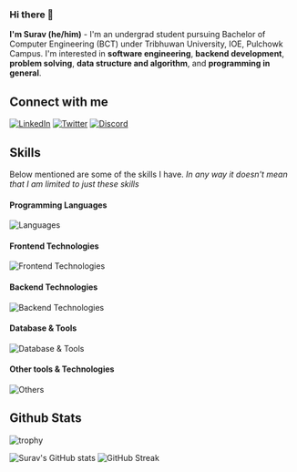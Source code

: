 ### Hi there 👋

**I'm Surav (he/him)** - I'm an undergrad student pursuing Bachelor of Computer Engineering (BCT) under Tribhuwan University, IOE, Pulchowk Campus. I'm interested in **software engineering**, **backend development**, **problem solving**, **data structure and algorithm**, and **programming in general**.

## Connect with me
  
[![LinkedIn](https://img.shields.io/badge/LinkedIn-0077B5?style=for-the-badge&logo=linkedin&logoColor=white)](https://linkedin.com/in/suravshresth)
[![Twitter](https://img.shields.io/badge/Twitter-1DA1F2?style=for-the-badge&logo=x&logoColor=white)](https://twitter.com/suravshresth)
[![Discord](https://img.shields.io/badge/Discord-5865F2?style=for-the-badge&logo=Discord&logoColor=white)](https://discord.com/users/suravshrestha)

## Skills

Below mentioned are some of the skills I have. _In any way it doesn't mean that I am limited to just these skills_

#### Programming Languages
![Languages](https://skillicons.dev/icons?i=js,ts,python,c,cpp,go)

#### Frontend Technologies
![Frontend Technologies](https://skillicons.dev/icons?i=react,redux,html,css,bootstrap,tailwind,materialui,jquery)

#### Backend Technologies
![Backend Technologies](https://skillicons.dev/icons?i=nodejs,express,graphql,jest,django)

#### Database & Tools
![Database & Tools](https://skillicons.dev/icons?i=postgres,mongodb,redis)

#### Other tools & Technologies
![Others](https://skillicons.dev/icons?i=aws,docker,git,github,markdown,vercel,heroku,netlify,vscode,visualstudio,cloudflare,figma,regex,linux,bash,vim,emacs,powershell,postman,selenium,vite,latex)

## Github Stats
![trophy](https://github-profile-trophy.vercel.app/?username=suravshrestha&theme=onedark&column=8&margin-w=5&margin-h=5)

![Surav's GitHub stats](https://github-readme-stats.vercel.app/api?username=suravshrestha&show_icons=true&theme=radical)
![GitHub Streak](https://streak-stats.demolab.com?user=suravshrestha&theme=radical)
